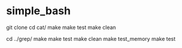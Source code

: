 # simple_bash
git clone
cd cat/
make
make test
make clean

cd ../grep/
make
make test
make clean
make test_memory
make test
